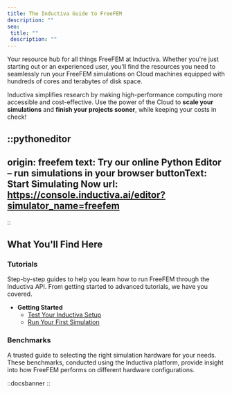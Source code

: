 ```yaml
---
title: The Inductiva Guide to FreeFEM
description: ""
seo:
 title: ""
 description: ""
---
```


Your resource hub for all things FreeFEM at Inductiva. Whether you're just starting out or an experienced user, you'll find the resources you need to seamlessly run your FreeFEM simulations on Cloud machines equipped with hundreds of cores and terabytes of disk space.

Inductiva simplifies research by making high-performance computing more accessible and cost-effective. Use the power of the Cloud to **scale your simulations** and **finish your projects sooner**, while keeping your costs in check!

::pythoneditor
---
origin: freefem
text: Try our online Python Editor – run simulations in your browser
buttonText: Start Simulating Now
url: https://console.inductiva.ai/editor?simulator_name=freefem
---
::

## What You'll Find Here

### Tutorials
Step-by-step guides to help you learn how to run FreeFEM through the Inductiva API. From getting started to advanced tutorials, we have you covered.

* **Getting Started**
    - [Test Your Inductiva Setup](tutorials/setup-test)
    - [Run Your First Simulation](tutorials/quick-start)

### Benchmarks
A trusted guide to selecting the right simulation hardware for your needs. These benchmarks, conducted using the Inductiva platform, provide insight into how FreeFEM performs on different hardware configurations.

::docsbanner
::
